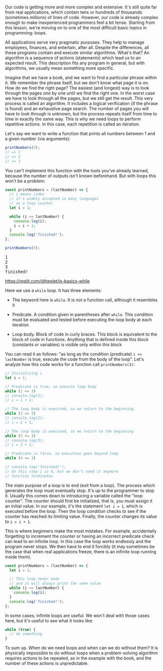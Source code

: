 
Our code is getting more and more complex and extensive. It's still quite far from real applications, which contain tens or hundreds of thousands (sometimes millions) of lines of code. However, our code is already complex enough to make inexperienced programmers feel a bit tense. Starting from this lesson, we're moving on to one of the most difficult basic topics in programming: loops.

All applications serve very pragmatic purposes. They help to manage employees, finances, and entertain, after all. Despite the differences, all these programs contain and execute similar algorithms. What's that? An algorithm is a sequence of actions (statements) which lead us to an expected result. This description fits any program in general, but with algorithms, we usually mean something more specific.

Imagine that we have a book, and we want to find a particular phrase within it. We remember the phrase itself, but we don't know what page it is on. How do we find the right page? The easiest (and longest) way is to look through the pages one by one until we find the right one. In the worst case we have to look through all the pages, but we still get the result. This very process is called an algorithm. It includes a logical verification (if the phrase is found) and an exhaustive page search. The number of pages you will have to look through is unknown, but the process repeats itself from time to time in exactly the same way. This is why we need loops to perform repetitive actions. In this case, each repetition is called an iteration.

Let's say we want to write a function that prints all numbers between 1 and a given number (via arguments):

```javascript
printNumbers(3);
// => 1
// => 2
// => 3
```

You can't implement this function with the tools you've already learned, because the number of outputs isn't known beforehand. But with loops this won't be a problem:

```javascript
const printNumbers = (lastNumber) => {
  // i means index
  // it's widely accepted in many languages
  // as a loop counter
  let i = 1;

  while (i <= lastNumber) {
    console.log(i);
    i = i + 1;
  }
  console.log('finished!');
};

printNumbers(3);
```

<pre class='hexlet-basics-output'>
1
2
3
finished!
</pre>

https://replit.com/@hexlet/js-basics-while

Here we use a `while` loop. It has three elements:

* The keyword here is `while`. It is not a function call, although it resembles it

* Predicate. A condition given in parentheses after `while`. This condition must be evaluated and tested before executing the loop body at each iteration

* Loop body. Block of code in curly braces. This block is equivalent to the block of code in functions. Anything that is defined inside this block (constants or variables) is visible only within this block

You can read it as follows: "as long as the condition (predicate) `i <= lastNumber` is true, execute the code from the body of the loop". Let's analyze how this code works for a function call `printNumbers(3)`:

```javascript
// Initializing i
let i = 1;

// Predicate is true, so execute loop body
while (1 <= 3)
// console.log(1);
// i = 1 + 1;

// The loop body is executed, so we return to the beginning
while (2 <= 3)
// console.log(2);
// i = 2 + 1;

// The loop body is executed, so we return to the beginning
while (3 <= 3)
// console.log(3);
// i = 3 + 1;

// Predicate is false, so execution goes beyond loop
while (4 <= 3)

// console.log('finished!');
// On this step i is 4, but we don't need it anymore
// function terminates
```

The main purpose of a loop is to end (exit from a loop). The process which generates the loop must eventually stop. It's up to the programmer to stop it. Usually this comes down to introducing a variable called the "loop counter". The counter should first be initialized, that is, you must assign it an initial value. In our example, it's the statement `let i = 1`, which is executed before the loop. Then the loop condition checks to see if the counter has reached its limiting value. Finally, the counter changes its value to `i = i + 1`.

This is where beginners make the most mistakes. For example, accidentally forgetting to increment the counter or having an incorrect predicate check can lead to an infinite loop. In this case the loop works endlessly and the program never stops. We then have to end it forcibly (it may sometimes be the case that when real applications freeze, there is an infinite loop running inside them).

```javascript
const printNumbers = (lastNumber) => {
  let i = 1;

  // This loop never ends
  // and it will always print the same value
  while (i <= lastNumber) {
    console.log(i);
  }
  console.log('finished!');
};
```

In some cases, infinite loops are useful. We won't deal with those cases here, but it's useful to see what it looks like:

```javascript
while (true) {
  // do something
}
```

To sum up. When do we need loops and when can we do without them? It is physically impossible to do without loops when a problem-solving algorithm requires actions to be repeated, as in the example with the book, and the number of these actions is unpredictable.
